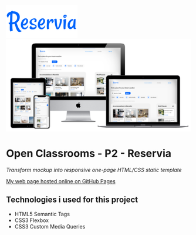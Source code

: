 ![reservia Logo](/assets/images/Logo/Reservia_Logo.svg)
![Reservia Mockup Images](assets/images/README/responsive.png)
# Open Classrooms - P2 - Reservia
*Transform mockup into responsive one-page HTML/CSS static template*

[My web page hosted online on GitHub Pages](https://seanedwards2021.github.io/P2-Reservia/)

## Technologies i used for this project
- HTML5 Semantic Tags
- CSS3 Flexbox
- CSS3 Custom Media Queries
